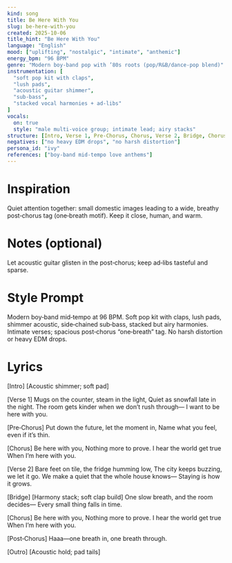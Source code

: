 ```yaml
---
kind: song
title: Be Here With You
slug: be-here-with-you
created: 2025-10-06
title_hint: "Be Here With You"
language: "English"
mood: ["uplifting", "nostalgic", "intimate", "anthemic"]
energy_bpm: "96 BPM"
genre: "Modern boy‑band pop with ’80s roots (pop/R&B/dance‑pop blend)"
instrumentation: [
  "soft pop kit with claps",
  "lush pads",
  "acoustic guitar shimmer",
  "sub‑bass",
  "stacked vocal harmonies + ad‑libs"
]
vocals:
  on: true
  style: "male multi‑voice group; intimate lead; airy stacks"
structure: [Intro, Verse 1, Pre‑Chorus, Chorus, Verse 2, Bridge, Chorus, Post‑Chorus, Outro]
negatives: ["no heavy EDM drops", "no harsh distortion"]
persona_id: "ivy"
references: ["boy‑band mid‑tempo love anthems"]
---
```


# Inspiration
Quiet attention together: small domestic images leading to a wide, breathy post‑chorus tag (one‑breath motif). Keep it close, human, and warm.

# Notes (optional)
Let acoustic guitar glisten in the post‑chorus; keep ad‑libs tasteful and sparse.

# Style Prompt
Modern boy‑band mid‑tempo at 96 BPM. Soft pop kit with claps, lush pads, shimmer acoustic, side‑chained sub‑bass, stacked but airy harmonies. Intimate verses; spacious post‑chorus “one‑breath” tag. No harsh distortion or heavy EDM drops.

# Lyrics
[Intro]
[Acoustic shimmer; soft pad]

[Verse 1]
Mugs on the counter, steam in the light,
Quiet as snowfall late in the night.
The room gets kinder when we don’t rush through—
I want to be here with you.

[Pre‑Chorus]
Put down the future, let the moment in,
Name what you feel, even if it’s thin.

[Chorus]
Be here with you,
Nothing more to prove.
I hear the world get true
When I’m here with you.

[Verse 2]
Bare feet on tile, the fridge humming low,
The city keeps buzzing, we let it go.
We make a quiet that the whole house knows—
Staying is how it grows.

[Bridge]
[Harmony stack; soft clap build]
One slow breath, and the room decides—
Every small thing falls in time.

[Chorus]
Be here with you,
Nothing more to prove.
I hear the world get true
When I’m here with you.

[Post‑Chorus]
Haaa—one breath in, one breath through.

[Outro]
[Acoustic hold; pad tails]
